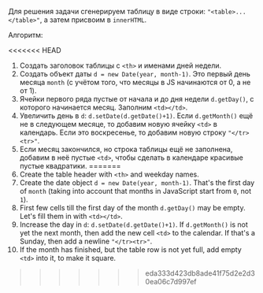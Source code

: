 Для решения задачи сгенерируем таблицу в виде строки: `"<table>...</table>"`, а затем присвоим в `innerHTML`.

Алгоритм:

<<<<<<< HEAD
1. Создать заголовок таблицы с `<th>` и именами дней недели.
2. Создать объект даты `d = new Date(year, month-1)`.  Это первый день месяца `month` (с учётом того, что месяцы в JS начинаются от 0, а не от 1).
3. Ячейки первого ряда пустые от начала и до дня недели `d.getDay()`, с которого начинается месяц. Заполним `<td></td>`.
4. Увеличить день в `d`: `d.setDate(d.getDate()+1)`. Если `d.getMonth()` ещё не в следующем месяце, то добавим новую ячейку `<td>` в календарь. Если это воскресенье, то добавим новую строку <code>"&lt;/tr&gt;&lt;tr&gt;"</code>.
5. Если месяц закончился, но строка таблицы ещё не заполнена, добавим в неё пустые `<td>`, чтобы сделать в календаре красивые пустые квадратики.
=======
1. Create the table header with `<th>` and weekday names.
2. Create the date object `d = new Date(year, month-1)`. That's the first day of `month` (taking into account that months in JavaScript start from `0`, not `1`).
3. First few cells till the first day of the month `d.getDay()` may be empty. Let's fill them in with `<td></td>`.
4. Increase the day in `d`: `d.setDate(d.getDate()+1)`. If `d.getMonth()` is not yet the next month, then add the new cell `<td>` to the calendar. If that's a Sunday, then add a newline <code>"&lt;/tr&gt;&lt;tr&gt;"</code>.
5. If the month has finished, but the table row is not yet full, add empty `<td>` into it, to make it square.
>>>>>>> eda333d423db8ade41f75d2e2d30ea06c7d997ef
